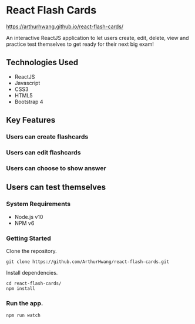 # React Flash Cards

https://arthurhwang.github.io/react-flash-cards/

An interactive ReactJS application to let users create, edit, delete, view and practice test themselves to get ready for their next big exam!

## Technologies Used
- ReactJS
- Javascript
- CSS3
- HTML5
- Bootstrap 4


## Key Features

### Users can create flashcards

### Users can edit flashcards

### Users can choose to show answer

## Users can test themselves

### System Requirements
- Node.js v10
- NPM v6

### Getting Started

Clone the repository.
```
git clone https://github.com/ArthurHwang/react-flash-cards.git
```

Install dependencies.
```
cd react-flash-cards/
npm install
```

### Run the app.
```
npm run watch
```
